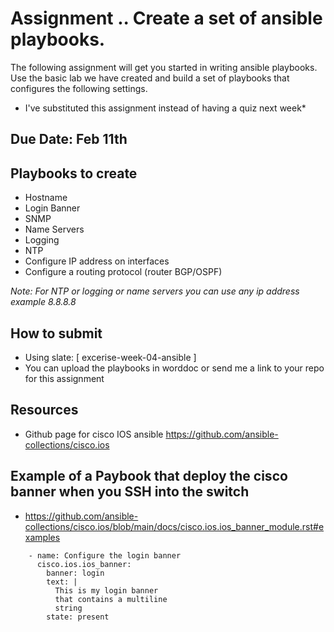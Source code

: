 # Assignment .. Create a set of ansible playbooks.
The following assignment will get you started in writing ansible playbooks. Use the basic lab we have created and build a set of playbooks that configures the following settings.

* I've substituted this assignment instead of having a quiz next week*

## Due Date: <b> Feb 11th</b>
## Playbooks to create

- Hostname
- Login Banner
- SNMP
- Name Servers
- Logging
- NTP
- Configure IP address on interfaces
- Configure a routing protocol (router BGP/OSPF)


<i>Note: For NTP or logging or name servers you can use any ip address example 8.8.8.8</i>

## How to submit
- Using slate: [ excerise-week-04-ansible ]
- You can upload the playbooks in worddoc or send me a link to your repo for this assignment

## Resources
* Github page for cisco IOS ansible https://github.com/ansible-collections/cisco.ios 

## Example of a Paybook that deploy the cisco banner when you SSH into the switch
* https://github.com/ansible-collections/cisco.ios/blob/main/docs/cisco.ios.ios_banner_module.rst#examples

```
    - name: Configure the login banner
      cisco.ios.ios_banner:
        banner: login
        text: |
          This is my login banner
          that contains a multiline
          string
        state: present
```

